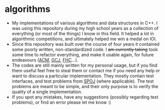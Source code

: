 # algorithms
- My implementations of various algorithms and data structures in C++. I was using this repository during my high school years as a collection of everything (or most of the things) I know in this field. It helped a lot in algorithmic competitions, and ultimately helped me win a medal on IOI. 
- Since this repository was built over the course of four years it contained some poorly written, non-standardized code. I ~~am currently taking~~ took some time to refactor everything, and make it usable again, for future endeavours ([ACM](https://icpc.baylor.edu/), [GCJ](https://code.google.com/codejam), [FHC](https://www.facebook.com/hackercup/)...).
- The codes are still mainly written for my personal usage, but if you find them useful feel free to steal them or contact me if you need any help or want to discuss a particular implementation. They mostly contain test interfaces, and test problems from [SPOJ](spoj.com) (where applicable). The test problems are meant to be simple, and their only purpose is to verify the quality of a single implementation.
- If you spot any mistakes, have any suggestions (possibly regarding test problems), or find an error please let me know :) 
